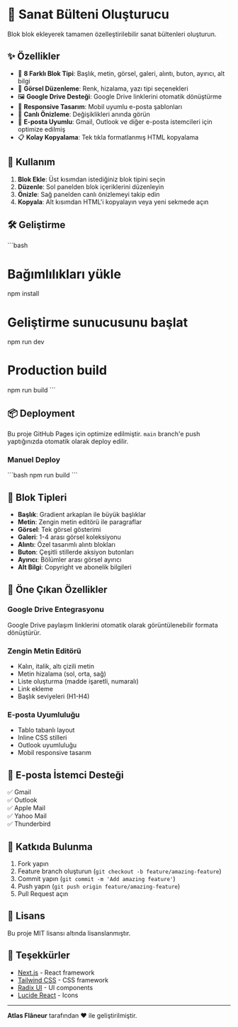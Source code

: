 # 🎨 Sanat Bülteni Oluşturucu

Blok blok ekleyerek tamamen özelleştirilebilir sanat bültenleri oluşturun.

## ✨ Özellikler

- 📝 **8 Farklı Blok Tipi**: Başlık, metin, görsel, galeri, alıntı, buton, ayırıcı, alt bilgi
- 🎨 **Görsel Düzenleme**: Renk, hizalama, yazı tipi seçenekleri
- 🖼️ **Google Drive Desteği**: Google Drive linklerini otomatik dönüştürme
- 📱 **Responsive Tasarım**: Mobil uyumlu e-posta şablonları
- 👀 **Canlı Önizleme**: Değişiklikleri anında görün
- 📧 **E-posta Uyumlu**: Gmail, Outlook ve diğer e-posta istemcileri için optimize edilmiş
- 📋 **Kolay Kopyalama**: Tek tıkla formatlanmış HTML kopyalama

## 🚀 Kullanım

1. **Blok Ekle**: Üst kısımdan istediğiniz blok tipini seçin
2. **Düzenle**: Sol panelden blok içeriklerini düzenleyin
3. **Önizle**: Sağ panelden canlı önizlemeyi takip edin
4. **Kopyala**: Alt kısımdan HTML'i kopyalayın veya yeni sekmede açın

## 🛠️ Geliştirme

\`\`\`bash
# Bağımlılıkları yükle
npm install

# Geliştirme sunucusunu başlat
npm run dev

# Production build
npm run build
\`\`\`

## 📦 Deployment

Bu proje GitHub Pages için optimize edilmiştir. `main` branch'e push yaptığınızda otomatik olarak deploy edilir.

### Manuel Deploy

\`\`\`bash
npm run build
\`\`\`

## 🎯 Blok Tipleri

- **Başlık**: Gradient arkaplan ile büyük başlıklar
- **Metin**: Zengin metin editörü ile paragraflar
- **Görsel**: Tek görsel gösterimi
- **Galeri**: 1-4 arası görsel koleksiyonu
- **Alıntı**: Özel tasarımlı alıntı blokları
- **Buton**: Çeşitli stillerde aksiyon butonları
- **Ayırıcı**: Bölümler arası görsel ayırıcı
- **Alt Bilgi**: Copyright ve abonelik bilgileri

## 🌟 Öne Çıkan Özellikler

### Google Drive Entegrasyonu
Google Drive paylaşım linklerini otomatik olarak görüntülenebilir formata dönüştürür.

### Zengin Metin Editörü
- Kalın, italik, altı çizili metin
- Metin hizalama (sol, orta, sağ)
- Liste oluşturma (madde işaretli, numaralı)
- Link ekleme
- Başlık seviyeleri (H1-H4)

### E-posta Uyumluluğu
- Tablo tabanlı layout
- Inline CSS stilleri
- Outlook uyumluluğu
- Mobil responsive tasarım

## 📧 E-posta İstemci Desteği

✅ Gmail  
✅ Outlook  
✅ Apple Mail  
✅ Yahoo Mail  
✅ Thunderbird  

## 🤝 Katkıda Bulunma

1. Fork yapın
2. Feature branch oluşturun (`git checkout -b feature/amazing-feature`)
3. Commit yapın (`git commit -m 'Add amazing feature'`)
4. Push yapın (`git push origin feature/amazing-feature`)
5. Pull Request açın

## 📄 Lisans

Bu proje MIT lisansı altında lisanslanmıştır.

## 🙏 Teşekkürler

- [Next.js](https://nextjs.org/) - React framework
- [Tailwind CSS](https://tailwindcss.com/) - CSS framework
- [Radix UI](https://www.radix-ui.com/) - UI components
- [Lucide React](https://lucide.dev/) - Icons

---

**Atlas Flâneur** tarafından ❤️ ile geliştirilmiştir.
